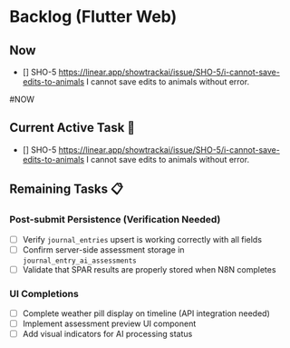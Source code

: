 # Backlog (Flutter Web)


## Now




- [] SHO-5 https://linear.app/showtrackai/issue/SHO-5/i-cannot-save-edits-to-animals I cannot save edits to animals without error. 


#NOW






## Current Active Task 🚧

- [] SHO-5 https://linear.app/showtrackai/issue/SHO-5/i-cannot-save-edits-to-animals I cannot save edits to animals without error. 


## Remaining Tasks 📋

### Post-submit Persistence (Verification Needed)
- [ ] Verify `journal_entries` upsert is working correctly with all fields
- [ ] Confirm server-side assessment storage in `journal_entry_ai_assessments`
- [ ] Validate that SPAR results are properly stored when N8N completes

### UI Completions
- [ ] Complete weather pill display on timeline (API integration needed)
- [ ] Implement assessment preview UI component
- [ ] Add visual indicators for AI processing status

